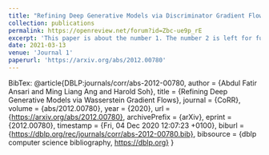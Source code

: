 ```yaml
---
title: "Refining Deep Generative Models via Discriminator Gradient Flow"
collection: publications
permalink: https://openreview.net/forum?id=Zbc-ue9p_rE
excerpt: 'This paper is about the number 1. The number 2 is left for future work.'
date: 2021-03-13
venue: 'Journal 1'
paperurl: 'https://arxiv.org/abs/2012.00780'
---
```

BibTex: @article{DBLP:journals/corr/abs-2012-00780,
  author    = {Abdul Fatir Ansari and
               Ming Liang Ang and
               Harold Soh},
  title     = {Refining Deep Generative Models via Wasserstein Gradient Flows},
  journal   = {CoRR},
  volume    = {abs/2012.00780},
  year      = {2020},
  url       = {https://arxiv.org/abs/2012.00780},
  archivePrefix = {arXiv},
  eprint    = {2012.00780},
  timestamp = {Fri, 04 Dec 2020 12:07:23 +0100},
  biburl    = {https://dblp.org/rec/journals/corr/abs-2012-00780.bib},
  bibsource = {dblp computer science bibliography, https://dblp.org}
}
